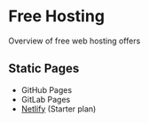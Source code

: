 # Free Hosting
Overview of free web hosting offers

## Static Pages
- GitHub Pages
- GitLab Pages
- [Netlify](https://www.netlify.com/) (Starter plan)
